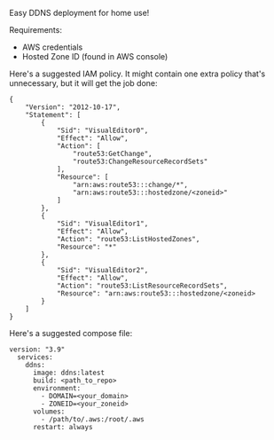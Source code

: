Easy DDNS deployment for home use!

Requirements:
* AWS credentials
* Hosted Zone ID (found in AWS console)

Here's a suggested IAM policy. It might contain one extra policy that's unnecessary, but it will get the job done:
```
{
    "Version": "2012-10-17",
    "Statement": [
        {
            "Sid": "VisualEditor0",
            "Effect": "Allow",
            "Action": [
                "route53:GetChange",
                "route53:ChangeResourceRecordSets"
            ],
            "Resource": [
                "arn:aws:route53:::change/*",
                "arn:aws:route53:::hostedzone/<zoneid>"
            ]
        },
        {
            "Sid": "VisualEditor1",
            "Effect": "Allow",
            "Action": "route53:ListHostedZones",
            "Resource": "*"
        },
        {
            "Sid": "VisualEditor2",
            "Effect": "Allow",
            "Action": "route53:ListResourceRecordSets",
            "Resource": "arn:aws:route53:::hostedzone/<zoneid>
        }
    ]
}
```

Here's a suggested compose file:

```
version: "3.9"
  services:
    ddns:
      image: ddns:latest
      build: <path_to_repo>
      environment:
        - DOMAIN=<your_domain>
        - ZONEID=<your_zoneid>
      volumes:
        - /path/to/.aws:/root/.aws
      restart: always
```
